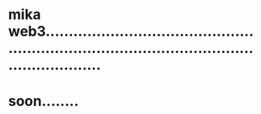 # mika web3......................................................................................................................
# soon........

